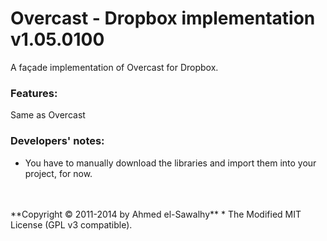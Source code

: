 Overcast - Dropbox implementation v1.05.0100
===========================================

A façade implementation of Overcast for Dropbox.

### Features:

  Same as Overcast

### Developers' notes:

  + You have to manually download the libraries and import them into your project, for now.


<br>
<br>
**Copyright &copy; 2011-2014 by Ahmed el-Sawalhy**
 * The Modified MIT License (GPL v3 compatible).
